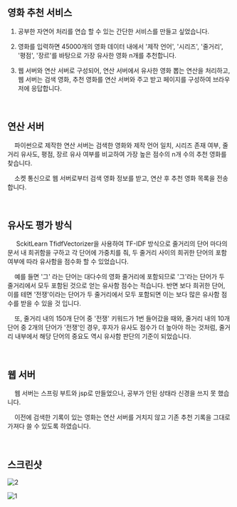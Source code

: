 ## 영화 추천 서비스

  1. 공부한 자연어 처리를 연습 할 수 있는 간단한 서비스를 만들고 싶었습니다.  
  
  2. 영화를 입력하면 45000개의 영화 데이터 내에서 '제작 언어', '시리즈', '줄거리', '평점', '장르'를 바탕으로 가장 유사한 영화 n개를 추천합니다. 

  3. 웹 서버와 연산 서버로 구성되어, 연산 서버에서 유사한 영화 뽑는 연산을 처리하고, 웹 서버는 검색 영화, 추천 영화를 연산 서버와 주고 받고 페이지를 구성하여 브라우저에 응답합니다. 
   <br>
        
## 연산 서버  
  
&nbsp;&nbsp;&nbsp;&nbsp;파이썬으로 제작한 연산 서버는 검색한 영화와 제작 언어 일치, 시리즈 존재 여부, 줄거리 유사도, 평점, 장르 유사 여부를 비교하여 가장 높은 점수의 n개 수의 추천 영화를 찾습니다.  
   
&nbsp;&nbsp;&nbsp;&nbsp;소켓 통신으로 웹 서버로부터 검색 영화 정보를 받고, 연산 후 추천 영화 목록을 전송합니다.      
   
   <br>
        
## 유사도 평가 방식
&nbsp;&nbsp;&nbsp;&nbsp; SckitLearn TfidfVectorizer을 사용하여 TF-IDF 방식으로 줄거리의 단어 마다의 문서 내 희귀함을 구하고 
각 단어에 가중치를 줘, 두 줄거리 사이의 희귀한 단어의 포함 여부에 따라 유사함을 점수화 할 수 있었습니다.   
  
&nbsp;&nbsp;&nbsp;&nbsp;예를 들면 '그' 라는 단어는 대다수의 영화 줄거리에 포함되므로 '그'라는 단어가 두 줄거리에서 모두 포함된 것으로 얻는 유사함 점수는 적습니다. 반면 보다 희귀한 단어, 이를 테면 '전쟁'이라는 단어가 두 줄거리에서 모두 포함되면 이는 보다 많은 유사함 점수를 받을 수 있을 것 입니다.    
  
&nbsp;&nbsp;&nbsp;&nbsp;또, 줄거리 내의 150개 단어 중 '전쟁' 키워드가 1번 들어갔을 때와, 줄거리 내의 10개 단어 중 2개의 단어가 '전쟁'인 경우, 후자가 유사도 점수가 더 높아야 하는 것처럼, 줄거리 내부에서 해당 단어의 중요도 역시 유사함 판단의 기준이 되었습니다.   
  
 <br>
        
## 웹 서버

&nbsp;&nbsp;&nbsp;&nbsp;웹 서버는 스프링 부트와 jsp로 만들었으나, 공부가 안된 상태라 신경을 쓰지 못 했습니다. 
 
&nbsp;&nbsp;&nbsp;&nbsp;이전에 검색한 기록이 있는 영화는 연산 서버를 거치지 않고 기존 추천 기록을 그대로 가져다 쓸 수 있도록 하였습니다. 
 
<br>
         
## 스크린샷

![2](https://user-images.githubusercontent.com/46060746/84180459-7ca84000-aac2-11ea-90be-1b79fbbf1f2f.PNG)

![1](https://user-images.githubusercontent.com/46060746/84180468-7f0a9a00-aac2-11ea-8eea-15f4bb77f46e.PNG)

